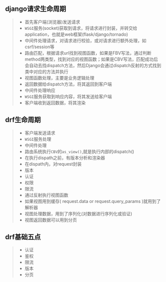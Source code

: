 ## django请求生命周期
> + 首先客户端(浏览器)发送请求
> + `WSGI`服务(socket)获取到请求，将请求进行封装，并转交给application，也就是web框架(flask/django/tornado)
> + 中间件处理请求，对请求进行校验，或对请求进行额外处理，如csrf/session等
> + 路由匹配，根据请求url找到视图函数，如果是FBV写法，通过判断method两类型，找到对应的视图函数；如果是CBV写法，匹配成功后会自动去找dispatch方法，然后Django会通过dispatch反射的方式找到类中对应的方法并执行
> + 视图函数处理，主要是业务逻辑处理
> + 返回数据给dispatch方法，将其返回到客户端
> + 中间件处理响应
> + `WSGI`服务获取到响应内容，将其发送给客户端
> + 客户端收到返回数据，将其渲染

## drf生命周期
> + 客户端发送请求
> + `WSGI`服务处理
> + 中间件处理
> + 路由系统执行`CBV`的`as_view()`,就是执行内部的dispatch()
> + 在执行dispath之前，有版本分析和渲染器
> + 在dispath内，对request封装
> + 版本
> + 认证
> + 权限
> + 限流
> + 通过反射执行视图函数
> + 如果视图用到缓存( request.data or request.query_params )就用到了 解析器
> + 视图处理数据，用到了序列化(对数据进行序列化或验证)
> + 视图返回数据可以用到分页

## drf基础五点
> + 认证
> + 鉴权
> + 限流
> + 版本
> + 分页